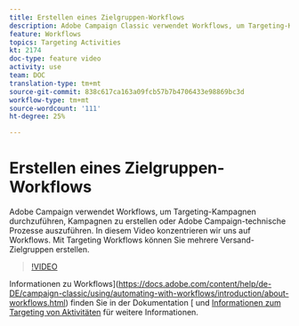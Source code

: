 ```yaml
---
title: Erstellen eines Zielgruppen-Workflows
description: Adobe Campaign Classic verwendet Workflows, um Targeting-Kampagnen durchzuführen, Kampagnen zu erstellen oder technische Adobe Campaign-Prozesse auszuführen. In diesem Video konzentrieren wir uns auf Workflows. Mit Targeting Workflows können Sie mehrere Versand-Zielgruppen erstellen.
feature: Workflows
topics: Targeting Activities
kt: 2174
doc-type: feature video
activity: use
team: DOC
translation-type: tm+mt
source-git-commit: 838c617ca163a09fcb57b7b4706433e98869bc3d
workflow-type: tm+mt
source-wordcount: '111'
ht-degree: 25%

---
```



# Erstellen eines Zielgruppen-Workflows

Adobe Campaign verwendet Workflows, um Targeting-Kampagnen durchzuführen, Kampagnen zu erstellen oder Adobe Campaign-technische Prozesse auszuführen. In diesem Video konzentrieren wir uns auf Workflows. Mit Targeting Workflows können Sie mehrere Versand-Zielgruppen erstellen.

>[!VIDEO](https://video.tv.adobe.com/v/25605?quality=12)

Informationen zu Workflows](https://docs.adobe.com/content/help/de-DE/campaign-classic/using/automating-with-workflows/introduction/about-workflows.html) finden Sie in der Dokumentation [
und [Informationen zum Targeting von Aktivitäten](https://docs.adobe.com/content/help/de-DE/campaign-classic/using/automating-with-workflows/targeting-activities/about-targeting-activities.html) für weitere Informationen.
